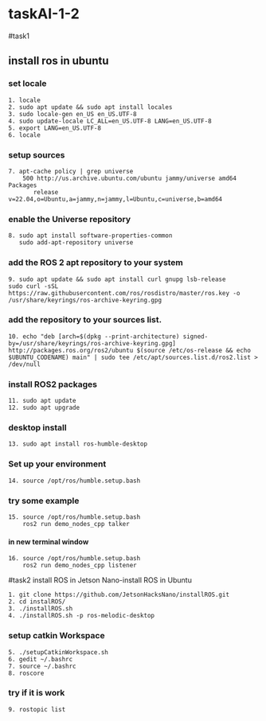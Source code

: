 # taskAI-1-2
#task1
## install ros in ubuntu
### set locale
```
1. locale
2. sudo apt update && sudo apt install locales
3. sudo locale-gen en_US en_US.UTF-8
4. sudo update-locale LC_ALL=en_US.UTF-8 LANG=en_US.UTF-8
5. export LANG=en_US.UTF-8
6. locale
```
### setup sources

 ```
7. apt-cache policy | grep universe
     500 http://us.archive.ubuntu.com/ubuntu jammy/universe amd64 Packages
        release v=22.04,o=Ubuntu,a=jammy,n=jammy,l=Ubuntu,c=universe,b=amd64
  ```
  
### enable the Universe repository
```
8. sudo apt install software-properties-common
   sudo add-apt-repository universe
  ```
### add the ROS 2 apt repository to your system
```
9. sudo apt update && sudo apt install curl gnupg lsb-release
sudo curl -sSL https://raw.githubusercontent.com/ros/rosdistro/master/ros.key -o /usr/share/keyrings/ros-archive-keyring.gpg
```
### add the repository to your sources list.
```
10. echo "deb [arch=$(dpkg --print-architecture) signed-by=/usr/share/keyrings/ros-archive-keyring.gpg] http://packages.ros.org/ros2/ubuntu $(source /etc/os-release && echo $UBUNTU_CODENAME) main" | sudo tee /etc/apt/sources.list.d/ros2.list > /dev/null
```
### install ROS2 packages
```
11. sudo apt update
12. sudo apt upgrade
```
### desktop install
```
13. sudo apt install ros-humble-desktop
```
### Set up your environment
```
14. source /opt/ros/humble.setup.bash
```
### try some example
```
15. source /opt/ros/humble.setup.bash
    ros2 run demo_nodes_cpp talker
```
 #### in new terminal window
```
16. source /opt/ros/humble.setup.bash
    ros2 run demo_nodes_cpp listener
```



#task2
install ROS in Jetson Nano-install ROS in Ubuntu

```
1. git clone https://github.com/JetsonHacksNano/installROS.git
2. cd instalROS/
3. ./installROS.sh
4. ./installROS.sh -p ros-melodic-desktop
```

### setup catkin Workspace
```
5. ./setupCatkinWorkspace.sh
6. gedit ~/.bashrc
7. source ~/.bashrc
8. roscore
```

### try if it is work
```
9. rostopic list
```
